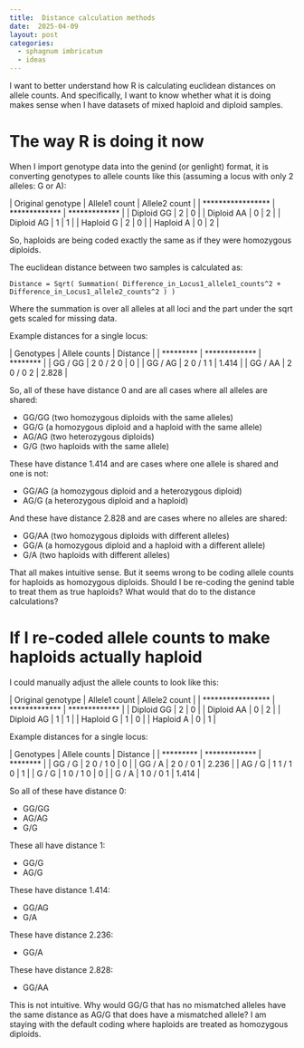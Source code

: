 ```yaml
---
title:  Distance calculation methods
date:  2025-04-09
layout: post
categories:
  - sphagnum imbricatum
  - ideas
---
```


I want to better understand how R is calculating euclidean distances on allele counts. And specifically, I want to know whether what it is doing makes sense when I have datasets of mixed haploid and diploid samples.

# The way R is doing it now

When I import genotype data into the genind (or genlight) format, it is converting genotypes to allele counts like this (assuming a locus with only 2 alleles: G or A):

| Original genotype | Allele1 count | Allele2 count |
| ***************** | ************* | ************* |
| Diploid GG | 2 | 0 |
| Diploid AA | 0 | 2 |
| Diploid AG | 1 | 1 |
| Haploid G | 2 | 0 |
| Haploid A | 0 | 2 |

So, haploids are being coded exactly the same as if they were homozygous diploids.

The euclidean distance between two samples is calculated as:
```
Distance = Sqrt( Summation( Difference_in_Locus1_allele1_counts^2 + Difference_in_Locus1_allele2_counts^2 ) ) 
```

Where the summation is over all alleles at all loci and the part under the sqrt gets scaled for missing data.

Example distances for a single locus:

| Genotypes | Allele counts | Distance |
| ********* | ************* | ******** |
| GG / GG | 2 0 / 2 0 | 0 |
| GG / AG | 2 0 / 1 1 | 1.414 |
| GG / AA | 2 0 / 0 2 | 2.828 |

So, all of these have distance 0 and are all cases where all alleles are shared:
 * GG/GG (two homozygous diploids with the same alleles)
 * GG/G (a homozygous diploid and a haploid with the same allele)
 * AG/AG (two heterozygous diploids)
 * G/G (two haploids with the same allele)

These have distance 1.414 and are cases where one allele is shared and one is not:
  * GG/AG (a homozygous diploid and a heterozygous diploid)
  * AG/G (a heterozygous diploid and a haploid)
 
 And these have distance 2.828 and are cases where no alleles are shared:
  * GG/AA (two homozygous diploids with different alleles)
  * GG/A (a homozygous diploid and a haploid with a different allele)
  * G/A (two haploids with different alleles)
  
That all makes intuitive sense. But it seems wrong to be coding allele counts for haploids as homozygous diploids. Should I be re-coding the genind table to treat them as true haploids? What would that do to the distance calculations?

# If I re-coded allele counts to make haploids actually haploid

I could manually adjust the allele counts to look like this: 

| Original genotype | Allele1 count | Allele2 count |
| ***************** | ************* | ************* |
| Diploid GG | 2 | 0 |
| Diploid AA | 0 | 2 |
| Diploid AG | 1 | 1 |
| Haploid G | 1 | 0 |
| Haploid A | 0 | 1 |

Example distances for a single locus:
  
| Genotypes | Allele counts | Distance |
| ********* | ************* | ******** |
| GG / G | 2 0 / 1 0 | 0 |
| GG / A | 2 0 / 0 1 | 2.236 |
| AG / G | 1 1 / 1 0 | 1 |
| G / G | 1 0 / 1 0 | 0 |
| G / A | 1 0 / 0 1 | 1.414 |
     
So all of these have distance 0:
  * GG/GG
  * AG/AG
  * G/G
  
These all have distance 1:
  * GG/G
  * AG/G 
  
These have distance 1.414:
  * GG/AG
  * G/A
  
These have distance 2.236:
  * GG/A
  
These have distance 2.828:
  * GG/AA
  
This is not intuitive. Why would GG/G that has no mismatched alleles have the same distance as AG/G that does have a mismatched allele? I am staying with the default coding where haploids are treated as homozygous diploids. 
